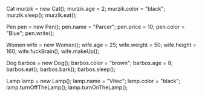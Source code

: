 

Cat murzik = new Cat();
murzik.age = 2;
murzik.color = "black";
murzik.sleep();
murzik.eat();

Pen pen = new Pen();
pen.name = "Parcer";
pen.price = 10;
pen.color = "Blue";
pen.write();

Women wife = new Women();
wife.age = 25;
wife.weight = 50;
wife.height = 160;
wife.fuckBrain();
wife.makeUp();

Dog barbos = new Dog();
barbos.color = "brown";
barbos.age = 8;
barbos.eat();
barbos.bark();
barbos.sleep();

Lamp lamp = new Lamp();
lamp.name = "Vitec";
lamp.color = "black";
lamp.turnOffTheLamp();
lamp.turnOnTheLamp();
